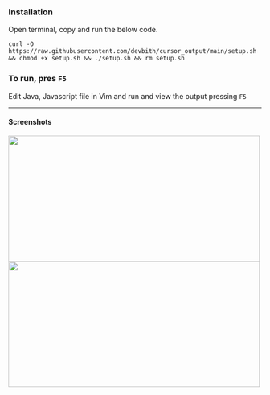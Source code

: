 ### Installation

Open terminal, copy and run the below code.
```
curl -O https://raw.githubusercontent.com/devbith/cursor_output/main/setup.sh && chmod +x setup.sh && ./setup.sh && rm setup.sh
```


### To run, pres ```F5```
Edit Java, Javascript file in Vim and run and view the output pressing ```F5``` 


<hr>

#### Screenshots
<img src="https://github.com/devbith/devbith.github.io/blob/main/assets/java.png" width="500" height="250" />

<img src="https://github.com/devbith/devbith.github.io/blob/main/assets/javascript.png"  width="500" height="250" />
 


